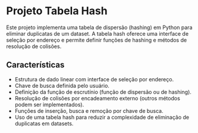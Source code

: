 # Projeto Tabela Hash

Este projeto implementa uma tabela de dispersão (hashing) em Python para eliminar duplicatas de um dataset. A tabela hash oferece uma interface de seleção por endereço e permite definir funções de hashing e métodos de resolução de colisões.

## Características

- Estrutura de dado linear com interface de seleção por endereço.
- Chave de busca definida pelo usuário.
- Definição da função de escrutínio (função de dispersão ou de hashing).
- Resolução de colisões por encadeamento externo (outros métodos podem ser implementados).
- Funções de inserção, busca e remoção por chave de busca.
- Uso de uma tabela hash para reduzir a complexidade de eliminação de duplicatas em datasets.
